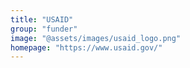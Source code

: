 ```yaml
---
title: "USAID"
group: "funder"
image: "@assets/images/usaid_logo.png"
homepage: "https://www.usaid.gov/"
---
```

